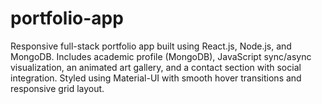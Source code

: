 # portfolio-app
Responsive full-stack portfolio app built using React.js, Node.js, and MongoDB. Includes academic profile (MongoDB), JavaScript sync/async visualization, an animated art gallery, and a contact section with social integration. Styled using Material-UI with smooth hover transitions and responsive grid layout.
